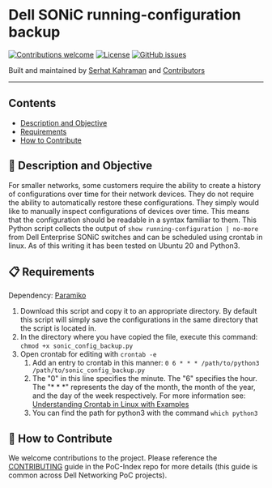 # Dell SONiC running-configuration backup


[![Contributions welcome](https://img.shields.io/badge/contributions-welcome-orange.svg)](#-how-to-contribute)
[![License](https://img.shields.io/badge/license-MIT-blue.svg)](https://github.com/Dell-Networking/PoC-SONiC-template/blob/main/LICENSE.md)
[![GitHub issues](https://img.shields.io/github/issues/Dell-Networking/PoC-SONiC-template)](https://github.com/Dell-Networking/PoC-SONiC-template/issues)

Built and maintained by [Serhat Kahraman](https://github.com/serhatka) and [Contributors](https://github.com/Dell-Networking/PoC-SONiC-template/graphs/contributors)

------------------

## Contents

- [Description and Objective](#-description-and-objective)
- [Requirements](#-requirements)
- [How to Contribute](#-how-to-contribute)


## 🚀 Description and Objective

For smaller networks, some customers require the ability to create a history of configurations over time for their network devices.  They do not require the ability to automatically restore these configurations.  They simply would like to manually inspect configurations of devices over time.  This means that the configuration should be readable in a syntax familiar to them.  This Python script collects the output of ```show running-configuration | no-more``` from Dell Enterprise SONiC switches and can be scheduled using crontab in linux.  As of this writing it has been tested on Ubuntu 20 and Python3.


## 📋 Requirements

Dependency:  [Paramiko](https://www.paramiko.org/installing.html)

1. Download this script and copy it to an appropriate directory.  By default this script will simply save the configurations in the same directory that the script is located in.
2. In the directory where you have copied the file, execute this command: ```chmod +x sonic_config_backup.py```
3. Open crontab for editing with ```crontab -e```
   1. Add an entry to crontab in this manner: ```0 6 * * * /path/to/python3 /path/to/sonic_config_backup.py```
   2. The "0" in this line specifies the minute.  The "6" specifies the hour.  The "* * *" represents the day of the month, the month of the year, and the day of the week respectively.  For more information see: [Understanding Crontab in Linux with Examples](https://linuxhandbook.com/crontab/)
   3. You can find the path for python3 with the command ```which python3```

## 👏 How to Contribute

We welcome contributions to the project. Please reference the [CONTRIBUTING](https://github.com/Dell-Networking/PoC-Index/blob/main/CONTRIBUTING.md) guide in the PoC-Index repo for more details (this guide is common across Dell Networking PoC projects).



